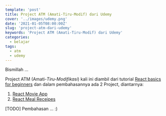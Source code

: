 ```yaml
---
template: 'post'
title: Project ATM (Amati-Tiru-Modif) dari Udemy
cover: '../images/udemy.png'
date: '2021-01-05T08:00:00Z'
slug: 'project-atm-dari-udemy'
keywords: 'Project ATM (Amati-Tiru-Modif) dari Udemy'
categories:
  - belajar
tags:
  - atm
  - udemy
---
```


Bismillah ...

Project ATM (Amati-*Tiru-Modifikasi*) kali ini diambil dari tutorial [React basics for beginners](https://www.udemy.com/share/103KbwAEIbdVZbTXo=/) dan dalam pembahasannya ada 2 Project, diantarnya:

1. [React Movie App](git@github.com:amati-tiru-modifikasi/movieapp.git)
2. [React Meal Receipes]()

[TODO] Pembahasan ... :)
